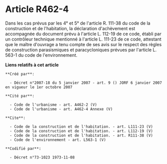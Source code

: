 # Article R462-4

Dans les cas prévus par les 4° et 5° de l'article R. 111-38 du code de la construction et de l'habitation, la déclaration
d'achèvement est accompagnée du document prévu à l'article L. 112-19 de ce code, établi par un contrôleur technique mentionné
à l'article L. 111-23 de ce code, attestant que le maître d'ouvrage a tenu compte de ses avis sur le respect des règles de
construction parasismiques et paracycloniques prévues par l'article L. 563-1 du code de l'environnement.

**Liens relatifs à cet article**

	**Créé par**:

	  - Décret n°2007-18 du 5 janvier 2007 - art. 9 () JORF 6 janvier 2007 en vigueur le 1er octobre 2007

	**Cité par**:

	  - Code de l'urbanisme - art. A462-2 (V)
	  - Code de l'urbanisme - art. A462-4 Annexe (V)

	**Cite**:

	  - Code de la construction et de l'habitation. - art. L111-23 (V)
	  - Code de la construction et de l'habitation. - art. L112-19 (V)
	  - Code de la construction et de l'habitation. - art. R111-38 (V)
	  - Code de l'environnement - art. L563-1 (V)

	**Codifié par**:

	  - Décret n°73-1023 1973-11-08
